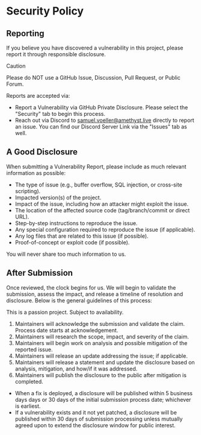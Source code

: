 # Security Policy

## Reporting

If you believe you have discovered a vulnerability in this project, please
report it through responsible disclosure.

> [!CAUTION]
> Please do NOT use a GitHub Issue, Discussion, Pull Request, or Public Forum.

Reports are accepted via:

- Report a Vulnerability via GitHub Private Disclosure. Please select the
  "Security" tab to begin this process.
- Reach out via Discord to samuel.voeller@amethyst.live directly to report an issue. You can
  find our Discord Server Link via the "Issues" tab as well.

## A Good Disclosure

When submitting a Vulnerability Report, please include as much relevant
information as possible:

- The type of issue (e.g., buffer overflow, SQL injection, or cross-site
  scripting).
- Impacted version(s) of the project.
- Impact of the issue, including how an attacker might exploit the issue.
- The location of the affected source code (tag/branch/commit or direct URL).
- Step-by-step instructions to reproduce the issue.
- Any special configuration required to reproduce the issue (if applicable).
- Any log files that are related to this issue (if possible).
- Proof-of-concept or exploit code (if possible).

You will never share too much information to us.

## After Submission

Once reviewed, the clock begins for us. We will begin to validate the
submission, assess the impact, and release a timeline of resolution and
disclosure. Below is the general guidelines of this process:

This is a passion project. Subject to availability.

1. Maintainers will acknowledge the submission and validate the claim. Process
   date starts at acknowledgement.
2. Maintainers will research the scope, impact, and severity of the claim.
3. Maintainers will begin work on analysis and possible mitigation of the
   reported issue.
4. Maintainers will release an update addressing the issue; if applicable.
5. Maintainers will release a statement and update the disclosure based on
   analysis, mitigation, and how/if it was addressed.
6. Maintainers will publish the disclosure to the public after mitigation
   is completed.

- When a fix is deployed, a disclosure will be published within 5 business days days or
  30 days of the initial submission process date; whichever is earliest.
- If a vulnerability exists and it not yet patched, a disclosure will be
  published within 30 days of submission processing unless mutually agreed upon
  to extend the disclosure window for public interest.
